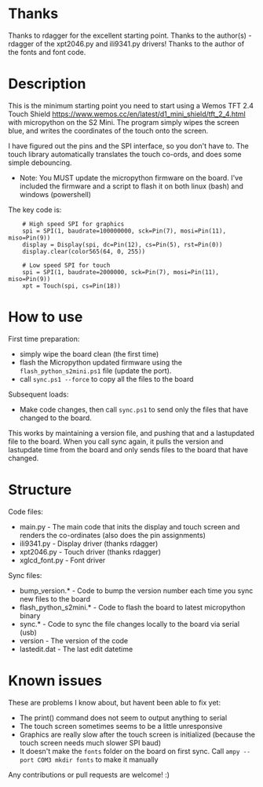 # Thanks

Thanks to rdagger for the excellent starting point. Thanks to the author(s) - rdagger of the xpt2046.py and ili9341.py drivers! Thanks to the author of the fonts and font code.

# Description

This is the minimum starting point you need to start using a Wemos TFT 2.4 Touch Shield https://www.wemos.cc/en/latest/d1_mini_shield/tft_2_4.html with micropython on the S2 Mini. The program simply wipes the screen blue, and writes the coordinates of the touch onto the screen.

I have figured out the pins and the SPI interface, so you don't have to. The touch library automatically translates the touch co-ords, and does some simple debouncing.

* Note: You MUST update the micropython firmware on the board. I've included the firmware and a script to flash it on both linux (bash) and windows (powershell)

The key code is:

```
    # High speed SPI for graphics
    spi = SPI(1, baudrate=100000000, sck=Pin(7), mosi=Pin(11), miso=Pin(9))
    display = Display(spi, dc=Pin(12), cs=Pin(5), rst=Pin(0))
    display.clear(color565(64, 0, 255))

    # Low speed SPI for touch
    spi = SPI(1, baudrate=2000000, sck=Pin(7), mosi=Pin(11), miso=Pin(9))
    xpt = Touch(spi, cs=Pin(18))
```

# How to use

First time preparation:
* simply wipe the board clean (the first time)
* flash the Micropython updated firmware using the `flash_python_s2mini.ps1` file (update the port). 
* call `sync.ps1 --force` to copy all the files to the board

Subsequent loads:
* Make code changes, then call `sync.ps1` to send only the files that have changed to the board.

This works by maintaining a version file, and pushing that and a lastupdated file to the board. When you call sync again, it pulls the version and lastupdate time from the board and only sends files to the board that have changed.

# Structure

Code files:

* main.py - The main code that inits the display and touch screen and renders the co-ordinates (also does the pin assignments)
* ili9341.py - Display driver (thanks rdagger)
* xpt2046.py - Touch driver  (thanks rdagger)
* xglcd_font.py - Font driver 

Sync files:

* bump_version.* - Code to bump the version number each time you sync new files to the board
* flash_python_s2mini.* - Code to flash the board to latest micropython binary
* sync.* - Code to sync the file changes locally to the board via serial (usb)
* version - The version of the code
* lastedit.dat - The last edit datetime

# Known issues

These are problems I know about, but havent been able to fix yet:

* The print() command does not seem to output anything to serial
* The touch screen sometimes seems to be a little unresponsive
* Graphics are really slow after the touch screen is initialized (because the touch screen needs much slower SPI baud)
* It doesn't make the `fonts` folder on the board on first sync. Call `ampy --port COM3 mkdir fonts` to make it manually

Any contributions or pull requests are welcome! :)

